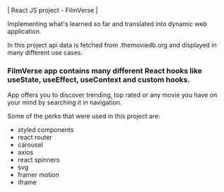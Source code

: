 | React JS project - FilmVerse |

Implementing what's learned so far and translated into dynamic web application.

In this project api data is fetched from .themoviedb.org and displayed in many different use cases.

### FilmVerse app contains many different React hooks like useState, useEffect, useContext and custom hooks.

App offers you to discover trending, top rated or any movie you have on your mind by searching it in navigation.

Some of the perks that were used in this project are:

- styled components
- react router
- carousel
- axios
- react spinners
- svg
- framer motion
- iframe
